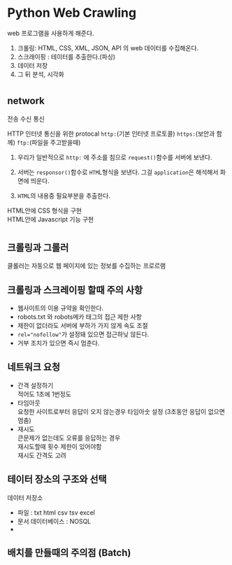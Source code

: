 # Python Web Crawling
web 프로그램을 사용하게 해준다.

1. 크롤링: HTML, CSS, XML, JSON, API 의 web 데이터를 수집해온다.
2. 스크래이핑 : 테이터를 추출한다.(파싱)
3. 데이터 저장 
4. 그 뒤 분석, 시각화

#
## network 
전송 수신 통신

 HTTP 인터넷 통신을 위한 protocal
`http:`(기본 인터넷 프로토콜) `https:`(보안과 함께) `ftp:`(파일을 주고받을때)

1. 우리가 일반적으로 `http:` 에 주소를 침으로 `request()`함수를 서버에 보낸다.

2. 서버는 `responsor()`함수로 `HTM`L형식을 보낸다. 그걸 `application`은 해석해서 화면에 띄운다.

3. `HTML`의 내용중 필요부분을 추출한다.

HTML안에 CSS 형식을 구현 \
HTML안에 Javascript 기능 구현

#
## 크롤링과 그롤러
클롤러는 자동으로 웹 페이지에 있는 정보를 수집하는 프로르램

## 크롤링과 스크레이핑 할때 주의 사항
+ 웹사이트의 이용 규약을 확인한다.
+ robots.txt 와 robots메카 태그의 접근 제한 사항
+ 제한이 없더라도 서버에 부하가 가지 않게 속도 조절
+ `rel="nofollow"`가 설정돼 있으면 접근하닞 않든다.
+ 거부 조치가 있으면 즉시 멈춘다.

## 네트워크 요청
+ 간격 설정하기\
적어도 1초에 1번정도
+ 타임아웃\
요청한 사이트로부터 응답이 오지 않는경우 타임아숫 설정 (3초동안 응답이 없으면 멈춤)
+ 재시도\
큰문제가 없는데도 오류를 응답하는 경우\
재시도할때 횟수 제한이 있어야함\
재시도 간격도 고려

## 테이터 장소의 구조와 선택
데이터 저장소
+ 파일 : txt html csv tsv excel
+ 문서 데이터베이스 : NOSQL
+ 

## 배치를 만들때의 주의점 (Batch)
